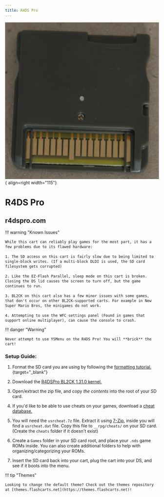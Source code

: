 ```yaml
---
title: R4DS Pro
---
```


![R4DS Pro](../images/r4dspro.jpg){ align=right width="115"}
# R4DS Pro
## r4dspro.com

!!! warning "Known Issues"

    While this cart can reliably play games for the most part, it has a few problems due to its flawed hardware:
    
    1. The SD access on this cart is fairly slow due to being limited to single-block writes. (If a multi-block DLDI is used, the SD card filesystem gets corrupted)
    
    2. Like the EZ-Flash Parallel, sleep mode on this cart is broken. Closing the DS lid causes the screen to turn off, but the game continues to run.

    3. BL2CK on this cart also has a few minor issues with some games, that don't occur on other BL2CK-supported carts. For example in New Super Mario Bros, the minigames do not work.

    4. Attempting to use the WFC settings panel (Found in games that support online multiplayer), can cause the console to crash.

!!! danger "Warning"

    Never attempt to use YSMenu on the R4DS Pro! You will **brick** the cart!

### Setup Guide:


1. Format the SD card you are using by following the [formatting tutorial.](../tutorials/formatting.md){target="_blank"}

1. Download the [R4DSPro BL2CK 1.31.0 kernel.](https://archive.flashcarts.net/BL2CK/BL2CK_1.31.0_r4dspro.com.zip)

1. Open/extract the zip file, and copy *the contents* into the root of your SD card.

1. If you'd like to be able to use cheats on your games, download a [cheat database.](https://github.com/DeadSkullzJr/NDS-i-Cheat-Databases/releases/latest)

1. You will need the `usrcheat.7z` file. Extract it using [7-Zip](https://www.7-zip.org/), inside you will find a `usrcheat.dat` file. Copy this file to `__rpg/cheats/` on your SD card. (Create the `cheats` folder if it doesn't exist)

1. Create a `Games` folder in your SD card root, and place your `.nds` game ROMs inside. You can also create additional folders to help with organizing/categorizing your ROMs.

1. Insert the SD card back into your cart, plug the cart into your DS, and see if it boots into the menu.

!!! tip "Themes"

    Looking to change the default theme? Check out the themes repository at [themes.flashcarts.net](https://themes.flashcarts.net)!